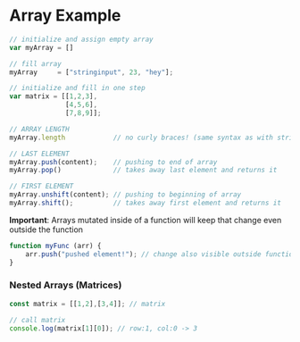 # Array Example

```js
// initialize and assign empty array
var myArray = [] 

// fill array
myArray     = ["stringinput", 23, "hey"];

// initialize and fill in one step
var matrix = [[1,2,3],
              [4,5,6],
              [7,8,9]];

// ARRAY LENGTH
myArray.length            // no curly braces! (same syntax as with strings)

// LAST ELEMENT
myArray.push(content);	  // pushing to end of array
myArray.pop()             // takes away last element and returns it

// FIRST ELEMENT
myArray.unshift(content); // pushing to beginning of array
myArray.shift();          // takes away first element and returns it
```

**Important**: Arrays mutated inside of a function will keep that change even outside the function
```js
function myFunc (arr) {
    arr.push("pushed element!"); // change also visible outside function!
}
```

### Nested Arrays (Matrices)

```js
const matrix = [[1,2],[3,4]]; // matrix

// call matrix
console.log(matrix[1][0]); // row:1, col:0 -> 3
```
